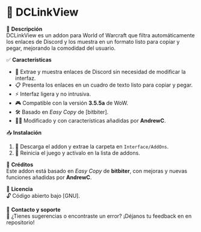 # 🚀 DCLinkView

📌 **Descripción**  
DCLinkView es un addon para World of Warcraft que filtra automáticamente los enlaces de Discord y los muestra en un formato listo para copiar y pegar, mejorando la comodidad del usuario.  

✅ **Características**  
- 🔗 Extrae y muestra enlaces de Discord sin necesidad de modificar la interfaz.  
- 📋 Presenta los enlaces en un cuadro de texto listo para copiar y pegar.  
- ⚡ Interfaz ligera y no intrusiva.  
- 🎮 Compatible con la versión **3.5.5a** de WoW.  
- 🛠️ Basado en *Easy Copy* de [bitbiter].  
- 👨‍💻 Modificado y con características añadidas por **AndrewC**.  

📥 **Instalación**  
1. 📂 Descarga el addon y extrae la carpeta en `Interface/AddOns`.  
2. 🔄 Reinicia el juego y actívalo en la lista de addons.  

📌 **Créditos**  
Este addon está basado en *Easy Copy* de **bitbiter**, con mejoras y nuevas funciones añadidas por **AndrewC**.  

📜 **Licencia**  
🔓 Código abierto bajo [GNU].  

💬 **Contacto y soporte**  
📢 ¿Tienes sugerencias o encontraste un error? ¡Déjanos tu feedback en en repositorio!  
